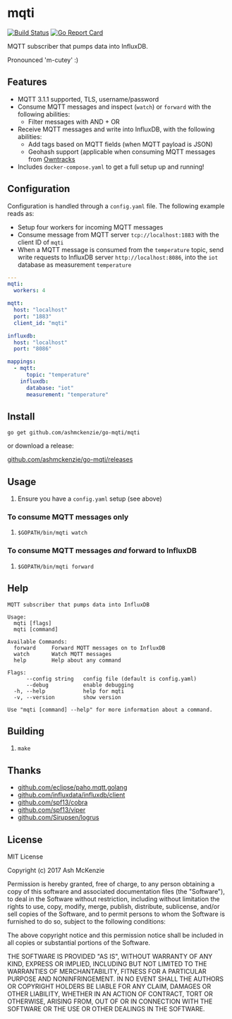 # mqti

[![Build Status](https://travis-ci.org/ashmckenzie/go-mqti.svg?branch=master)](https://travis-ci.org/ashmckenzie/go-mqti)
[![Go Report Card](https://goreportcard.com/badge/github.com/ashmckenzie/go-mqti)](https://goreportcard.com/report/github.com/ashmckenzie/go-mqti)

MQTT subscriber that pumps data into InfluxDB.

Pronounced 'm-cutey' :)

## Features

* MQTT 3.1.1 supported, TLS, username/password
* Consume MQTT messages and inspect (`watch`) or `forward` with the following abilities:
  * Filter messages with AND + OR
* Receive MQTT messages and write into InfluxDB, with the following abilities:
  * Add tags based on MQTT fields (when MQTT payload is JSON)
  * Geohash support (applicable when consuming MQTT messages from [Owntracks](http://owntracks.org/)
* Includes `docker-compose.yaml` to get a full setup up and running!

## Configuration

Configuration is handled through a `config.yaml` file.  The following example reads as:

* Setup four workers for incoming MQTT messages
* Consume message from MQTT server `tcp://localhost:1883` with the client ID of `mqti`
* When a MQTT message is consumed from the `temperature` topic, send write requests to InfluxDB server `http://localhost:8086`, into the `iot` database as measurement `temperature`

```yaml
---
mqti:
  workers: 4

mqtt:
  host: "localhost"
  port: "1883"
  client_id: "mqti"

influxdb:
  host: "localhost"
  port: "8086"

mappings:
  - mqtt:
      topic: "temperature"
    influxdb:
      database: "iot"
      measurement: "temperature"
```

## Install

`go get github.com/ashmckenzie/go-mqti/mqti`

or download a release:

[github.com/ashmckenzie/go-mqti/releases](https://github.com/ashmckenzie/go-mqti/releases)

## Usage

1. Ensure you have a `config.yaml` setup (see above)

### To consume MQTT messages only

1. `$GOPATH/bin/mqti watch`

### To consume MQTT messages *and* forward to InfluxDB

1. `$GOPATH/bin/mqti forward`


## Help

```shell
MQTT subscriber that pumps data into InfluxDB

Usage:
  mqti [flags]
  mqti [command]

Available Commands:
  forward     Forward MQTT messages on to InfluxDB
  watch       Watch MQTT messages
  help        Help about any command

Flags:
      --config string   config file (default is config.yaml)
      --debug           enable debugging
  -h, --help            help for mqti
  -v, --version         show version

Use "mqti [command] --help" for more information about a command.
```

## Building

1. `make`

## Thanks

* [github.com/eclipse/paho.mqtt.golang](https://github.com/eclipse/paho.mqtt.golang)
* [github.com/influxdata/influxdb/client](https://github.com/influxdata/influxdb/client)
* [github.com/spf13/cobra](https://github.com/spf13/cobra)
* [github.com/spf13/viper](https://github.com/spf13/viper)
* [github.com/Sirupsen/logrus](https://github.com/Sirupsen/logrus)

## License

MIT License

Copyright (c) 2017 Ash McKenzie

Permission is hereby granted, free of charge, to any person obtaining a copy
of this software and associated documentation files (the "Software"), to deal
in the Software without restriction, including without limitation the rights
to use, copy, modify, merge, publish, distribute, sublicense, and/or sell
copies of the Software, and to permit persons to whom the Software is
furnished to do so, subject to the following conditions:

The above copyright notice and this permission notice shall be included in all
copies or substantial portions of the Software.

THE SOFTWARE IS PROVIDED "AS IS", WITHOUT WARRANTY OF ANY KIND, EXPRESS OR
IMPLIED, INCLUDING BUT NOT LIMITED TO THE WARRANTIES OF MERCHANTABILITY,
FITNESS FOR A PARTICULAR PURPOSE AND NONINFRINGEMENT. IN NO EVENT SHALL THE
AUTHORS OR COPYRIGHT HOLDERS BE LIABLE FOR ANY CLAIM, DAMAGES OR OTHER
LIABILITY, WHETHER IN AN ACTION OF CONTRACT, TORT OR OTHERWISE, ARISING FROM,
OUT OF OR IN CONNECTION WITH THE SOFTWARE OR THE USE OR OTHER DEALINGS IN THE
SOFTWARE.
